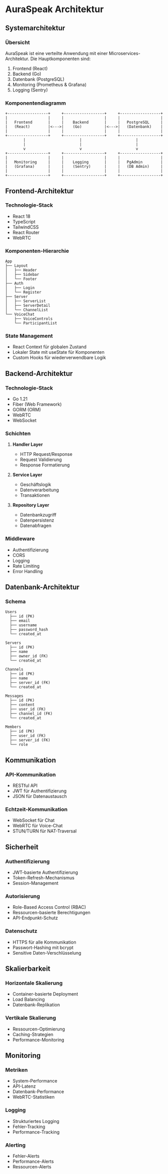 # AuraSpeak Architektur

## Systemarchitektur

### Übersicht

AuraSpeak ist eine verteilte Anwendung mit einer Microservices-Architektur. Die Hauptkomponenten sind:

1. Frontend (React)
2. Backend (Go)
3. Datenbank (PostgreSQL)
4. Monitoring (Prometheus & Grafana)
5. Logging (Sentry)

### Komponentendiagramm

```
+------------------+     +------------------+     +------------------+
|                  |     |                  |     |                  |
|   Frontend       |     |    Backend       |     |   PostgreSQL     |
|   (React)        |<--->|    (Go)          |<--->|   (Datenbank)    |
|                  |     |                  |     |                  |
+------------------+     +------------------+     +------------------+
        |                        |                        |
        |                        |                        |
        v                        v                        v
+------------------+     +------------------+     +------------------+
|                  |     |                  |     |                  |
|   Monitoring     |     |    Logging       |     |   PgAdmin        |
|   (Grafana)      |     |    (Sentry)      |     |   (DB Admin)     |
|                  |     |                  |     |                  |
+------------------+     +------------------+     +------------------+
```

## Frontend-Architektur

### Technologie-Stack

- React 18
- TypeScript
- TailwindCSS
- React Router
- WebRTC

### Komponenten-Hierarchie

```
App
├── Layout
│   ├── Header
│   ├── Sidebar
│   └── Footer
├── Auth
│   ├── Login
│   └── Register
├── Server
│   ├── ServerList
│   ├── ServerDetail
│   └── ChannelList
└── VoiceChat
    ├── VoiceControls
    └── ParticipantList
```

### State Management

- React Context für globalen Zustand
- Lokaler State mit useState für Komponenten
- Custom Hooks für wiederverwendbare Logik

## Backend-Architektur

### Technologie-Stack

- Go 1.21
- Fiber (Web Framework)
- GORM (ORM)
- WebRTC
- WebSocket

### Schichten

1. **Handler Layer**
   - HTTP Request/Response
   - Request Validierung
   - Response Formatierung

2. **Service Layer**
   - Geschäftslogik
   - Datenverarbeitung
   - Transaktionen

3. **Repository Layer**
   - Datenbankzugriff
   - Datenpersistenz
   - Datenabfragen

### Middleware

- Authentifizierung
- CORS
- Logging
- Rate Limiting
- Error Handling

## Datenbank-Architektur

### Schema

```
Users
  ├── id (PK)
  ├── email
  ├── username
  ├── password_hash
  └── created_at

Servers
  ├── id (PK)
  ├── name
  ├── owner_id (FK)
  └── created_at

Channels
  ├── id (PK)
  ├── name
  ├── server_id (FK)
  └── created_at

Messages
  ├── id (PK)
  ├── content
  ├── user_id (FK)
  ├── channel_id (FK)
  └── created_at

Members
  ├── id (PK)
  ├── user_id (FK)
  ├── server_id (FK)
  └── role
```

## Kommunikation

### API-Kommunikation

- RESTful API
- JWT für Authentifizierung
- JSON für Datenaustausch

### Echtzeit-Kommunikation

- WebSocket für Chat
- WebRTC für Voice-Chat
- STUN/TURN für NAT-Traversal

## Sicherheit

### Authentifizierung

- JWT-basierte Authentifizierung
- Token-Refresh-Mechanismus
- Session-Management

### Autorisierung

- Role-Based Access Control (RBAC)
- Ressourcen-basierte Berechtigungen
- API-Endpunkt-Schutz

### Datenschutz

- HTTPS für alle Kommunikation
- Passwort-Hashing mit bcrypt
- Sensitive Daten-Verschlüsselung

## Skalierbarkeit

### Horizontale Skalierung

- Container-basierte Deployment
- Load Balancing
- Datenbank-Replikation

### Vertikale Skalierung

- Ressourcen-Optimierung
- Caching-Strategien
- Performance-Monitoring

## Monitoring

### Metriken

- System-Performance
- API-Latenz
- Datenbank-Performance
- WebRTC-Statistiken

### Logging

- Strukturiertes Logging
- Fehler-Tracking
- Performance-Tracking

### Alerting

- Fehler-Alerts
- Performance-Alerts
- Ressourcen-Alerts 